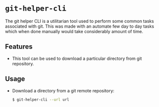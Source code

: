 # `git-helper-cli`



The git helper CLI is a utilitarian tool used to perform some common tasks associated with git. This was made with an automate few day to day tasks which when done manually would take considerably amount of time.



## Features

* This tool can be used to download a particular directory from git repository. 



## Usage

* Download a directory from a git remote repository:

  ```bash
  $ git-helper-cli --url url
  ```

  
